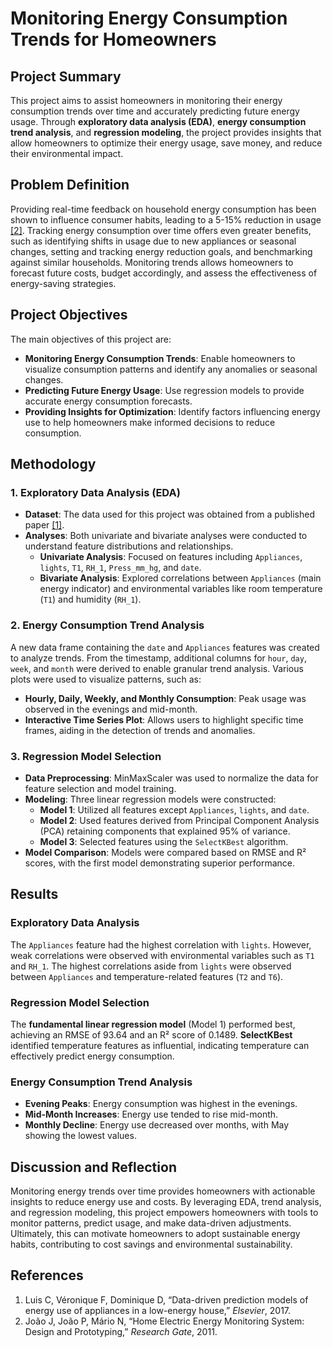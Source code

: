 # Monitoring Energy Consumption Trends for Homeowners

## Project Summary
This project aims to assist homeowners in monitoring their energy consumption trends over time and accurately predicting future energy usage. Through **exploratory data analysis (EDA)**, **energy consumption trend analysis**, and **regression modeling**, the project provides insights that allow homeowners to optimize their energy usage, save money, and reduce their environmental impact.

## Problem Definition
Providing real-time feedback on household energy consumption has been shown to influence consumer habits, leading to a 5-15% reduction in usage [[2]](#references). Tracking energy consumption over time offers even greater benefits, such as identifying shifts in usage due to new appliances or seasonal changes, setting and tracking energy reduction goals, and benchmarking against similar households. Monitoring trends allows homeowners to forecast future costs, budget accordingly, and assess the effectiveness of energy-saving strategies.

## Project Objectives
The main objectives of this project are:
- **Monitoring Energy Consumption Trends**: Enable homeowners to visualize consumption patterns and identify any anomalies or seasonal changes.
- **Predicting Future Energy Usage**: Use regression models to provide accurate energy consumption forecasts.
- **Providing Insights for Optimization**: Identify factors influencing energy use to help homeowners make informed decisions to reduce consumption.

## Methodology

### 1. Exploratory Data Analysis (EDA)
- **Dataset**: The data used for this project was obtained from a published paper [[1]](#references).
- **Analyses**: Both univariate and bivariate analyses were conducted to understand feature distributions and relationships.
  - **Univariate Analysis**: Focused on features including `Appliances`, `lights`, `T1`, `RH_1`, `Press_mm_hg`, and `date`.
  - **Bivariate Analysis**: Explored correlations between `Appliances` (main energy indicator) and environmental variables like room temperature (`T1`) and humidity (`RH_1`).

### 2. Energy Consumption Trend Analysis
A new data frame containing the `date` and `Appliances` features was created to analyze trends. From the timestamp, additional columns for `hour`, `day`, `week`, and `month` were derived to enable granular trend analysis. Various plots were used to visualize patterns, such as:
- **Hourly, Daily, Weekly, and Monthly Consumption**: Peak usage was observed in the evenings and mid-month.
- **Interactive Time Series Plot**: Allows users to highlight specific time frames, aiding in the detection of trends and anomalies.

### 3. Regression Model Selection
- **Data Preprocessing**: MinMaxScaler was used to normalize the data for feature selection and model training.
- **Modeling**: Three linear regression models were constructed:
  - **Model 1**: Utilized all features except `Appliances`, `lights`, and `date`.
  - **Model 2**: Used features derived from Principal Component Analysis (PCA) retaining components that explained 95% of variance.
  - **Model 3**: Selected features using the `SelectKBest` algorithm.
- **Model Comparison**: Models were compared based on RMSE and R² scores, with the first model demonstrating superior performance.

## Results

### Exploratory Data Analysis
The `Appliances` feature had the highest correlation with `lights`. However, weak correlations were observed with environmental variables such as `T1` and `RH_1`. The highest correlations aside from `lights` were observed between `Appliances` and temperature-related features (`T2` and `T6`).

### Regression Model Selection
The **fundamental linear regression model** (Model 1) performed best, achieving an RMSE of 93.64 and an R² score of 0.1489. **SelectKBest** identified temperature features as influential, indicating temperature can effectively predict energy consumption.

### Energy Consumption Trend Analysis
- **Evening Peaks**: Energy consumption was highest in the evenings.
- **Mid-Month Increases**: Energy use tended to rise mid-month.
- **Monthly Decline**: Energy use decreased over months, with May showing the lowest values.

## Discussion and Reflection
Monitoring energy trends over time provides homeowners with actionable insights to reduce energy use and costs. By leveraging EDA, trend analysis, and regression modeling, this project empowers homeowners with tools to monitor patterns, predict usage, and make data-driven adjustments. Ultimately, this can motivate homeowners to adopt sustainable energy habits, contributing to cost savings and environmental sustainability.

## References
1. Luis C, Véronique F, Dominique D, “Data-driven prediction models of energy use of appliances in a low-energy house,” *Elsevier*, 2017.
2. João J, João P, Mário N, “Home Electric Energy Monitoring System: Design and Prototyping,” *Research Gate*, 2011.
